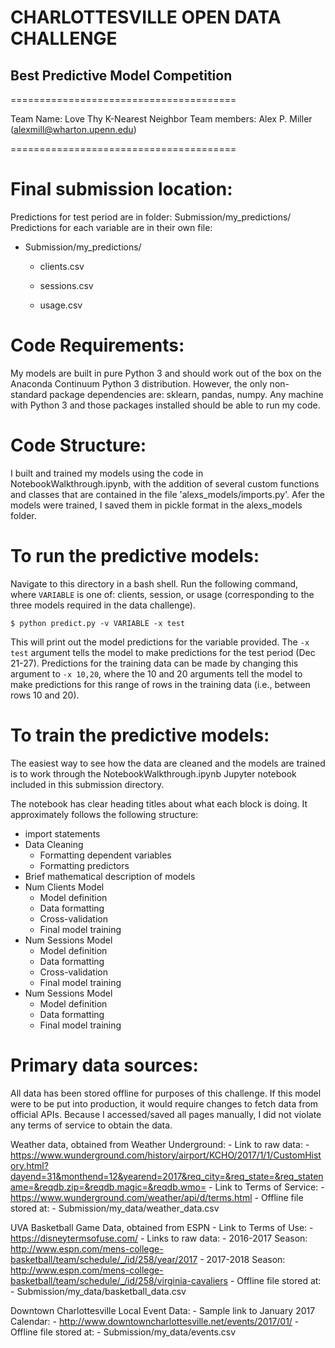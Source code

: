# CHARLOTTESVILLE OPEN DATA CHALLENGE
## Best Predictive Model Competition

=======================================

Team Name: Love Thy K-Nearest Neighbor
Team members: Alex P. Miller (alexmill@wharton.upenn.edu)

=======================================


Final submission location:
=======================================
Predictions for test period are in folder: Submission/my_predictions/
Predictions for each variable are in their own file:

- Submission/my_predictions/

    - clients.csv
    
    - sessions.csv
    
    - usage.csv



Code Requirements:
=======================================
My models are built in pure Python 3 and should work out of the box
on the Anaconda Continuum Python 3 distribution. However, the only 
non-standard package dependencies are: sklearn, pandas, numpy. Any
machine with Python 3 and those packages installed should be able to
run my code.



Code Structure:
=======================================
I built and trained my models using the code in NotebookWalkthrough.ipynb,
with the addition of several custom functions and classes that are 
contained in the file 'alexs_models/imports.py'. Afer the models
were trained, I saved them in pickle format in the alexs_models folder.



To run the predictive models:
=======================================
Navigate to this directory in a bash shell. Run the following command,
where `VARIABLE` is one of: clients, session, or usage (corresponding
to the three models required in the data challenge).

`$ python predict.py -v VARIABLE -x test`

This will print out the model predictions for the variable provided.
The `-x test` argument tells the model to make predictions for the
test period (Dec 21-27). Predictions for the training data can be made
by changing this argument to `-x 10,20`, where the 10 and 20 arguments
tell the model to make predictions for this range of rows in the 
training data (i.e., between rows 10 and 20).




To train the predictive models:
=======================================
The easiest way to see how the data are cleaned and the models are 
trained is to work through the NotebookWalkthrough.ipynb Jupyter 
notebook included in this submission directory. 

The notebook has clear heading titles about what each block is doing.
It approximately follows the following structure:

- import statements
- Data Cleaning
    - Formatting dependent variables
    - Formatting predictors
- Brief mathematical description of models
- Num Clients Model
    - Model definition
    - Data formatting
    - Cross-validation
    - Final model training
- Num Sessions Model
    - Model definition
    - Data formatting
    - Cross-validation
    - Final model training
- Num Sessions Model
    - Model definition
    - Data formatting
    - Final model training
    




Primary data sources:
=======================================
All data has been stored offline for purposes of this challenge. If
this model were to be put into production, it would require changes
to fetch data from official APIs. Because I accessed/saved all pages
manually, I did not violate any terms of service to obtain the data.


Weather data, obtained from Weather Underground:
    - Link to raw data:
        - https://www.wunderground.com/history/airport/KCHO/2017/1/1/CustomHistory.html?dayend=31&monthend=12&yearend=2017&req_city=&req_state=&req_statename=&reqdb.zip=&reqdb.magic=&reqdb.wmo=
    - Link to Terms of Service:
        - https://www.wunderground.com/weather/api/d/terms.html
    - Offline file stored at:
        - Submission/my_data/weather_data.csv
        
UVA Basketball Game Data, obtained from ESPN
    - Link to Terms of Use:
        - https://disneytermsofuse.com/
    - Links to raw data:
        - 2016-2017 Season: http://www.espn.com/mens-college-basketball/team/schedule/_/id/258/year/2017
        - 2017-2018 Season: http://www.espn.com/mens-college-basketball/team/schedule/_/id/258/virginia-cavaliers
    - Offline file stored at:
        - Submission/my_data/basketball_data.csv

Downtown Charlottesville Local Event Data:
    - Sample link to January 2017 Calendar:
        - http://www.downtowncharlottesville.net/events/2017/01/
    - Offline file stored at:
        - Submission/my_data/events.csv






